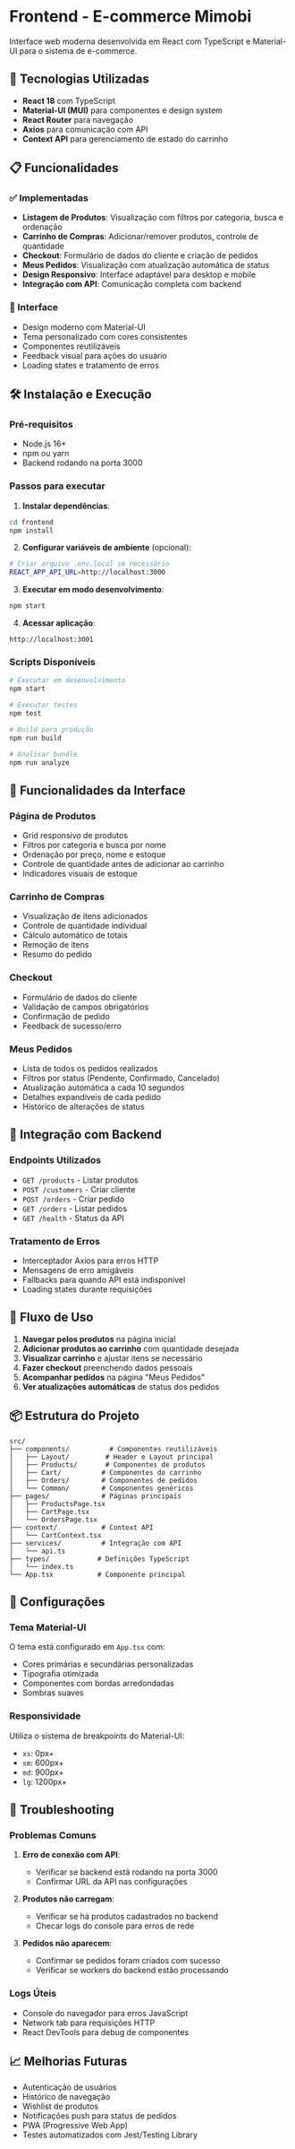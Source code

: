 # Frontend - E-commerce Mimobi

Interface web moderna desenvolvida em React com TypeScript e Material-UI para o sistema de e-commerce.

## 🚀 Tecnologias Utilizadas

- **React 18** com TypeScript
- **Material-UI (MUI)** para componentes e design system
- **React Router** para navegação
- **Axios** para comunicação com API
- **Context API** para gerenciamento de estado do carrinho

## 📋 Funcionalidades

### ✅ Implementadas

- **Listagem de Produtos**: Visualização com filtros por categoria, busca e ordenação
- **Carrinho de Compras**: Adicionar/remover produtos, controle de quantidade
- **Checkout**: Formulário de dados do cliente e criação de pedidos
- **Meus Pedidos**: Visualização com atualização automática de status
- **Design Responsivo**: Interface adaptável para desktop e mobile
- **Integração com API**: Comunicação completa com backend

### 🎨 Interface

- Design moderno com Material-UI
- Tema personalizado com cores consistentes
- Componentes reutilizáveis
- Feedback visual para ações do usuário
- Loading states e tratamento de erros

## 🛠️ Instalação e Execução

### Pré-requisitos

- Node.js 16+ 
- npm ou yarn
- Backend rodando na porta 3000

### Passos para executar

1. **Instalar dependências**:
```bash
cd frontend
npm install
```

2. **Configurar variáveis de ambiente** (opcional):
```bash
# Criar arquivo .env.local se necessário
REACT_APP_API_URL=http://localhost:3000
```

3. **Executar em modo desenvolvimento**:
```bash
npm start
```

4. **Acessar aplicação**:
```
http://localhost:3001
```

### Scripts Disponíveis

```bash
# Executar em desenvolvimento
npm start

# Executar testes
npm test

# Build para produção
npm run build

# Analisar bundle
npm run analyze
```

## 📱 Funcionalidades da Interface

### Página de Produtos
- Grid responsivo de produtos
- Filtros por categoria e busca por nome
- Ordenação por preço, nome e estoque
- Controle de quantidade antes de adicionar ao carrinho
- Indicadores visuais de estoque

### Carrinho de Compras
- Visualização de itens adicionados
- Controle de quantidade individual
- Cálculo automático de totais
- Remoção de itens
- Resumo do pedido

### Checkout
- Formulário de dados do cliente
- Validação de campos obrigatórios
- Confirmação de pedido
- Feedback de sucesso/erro

### Meus Pedidos
- Lista de todos os pedidos realizados
- Filtros por status (Pendente, Confirmado, Cancelado)
- Atualização automática a cada 10 segundos
- Detalhes expandíveis de cada pedido
- Histórico de alterações de status

## 🔄 Integração com Backend

### Endpoints Utilizados

- `GET /products` - Listar produtos
- `POST /customers` - Criar cliente
- `POST /orders` - Criar pedido
- `GET /orders` - Listar pedidos
- `GET /health` - Status da API

### Tratamento de Erros

- Interceptador Axios para erros HTTP
- Mensagens de erro amigáveis
- Fallbacks para quando API está indisponível
- Loading states durante requisições

## 🎯 Fluxo de Uso

1. **Navegar pelos produtos** na página inicial
2. **Adicionar produtos ao carrinho** com quantidade desejada
3. **Visualizar carrinho** e ajustar itens se necessário
4. **Fazer checkout** preenchendo dados pessoais
5. **Acompanhar pedidos** na página "Meus Pedidos"
6. **Ver atualizações automáticas** de status dos pedidos

## 📦 Estrutura do Projeto

```
src/
├── components/          # Componentes reutilizáveis
│   ├── Layout/         # Header e Layout principal
│   ├── Products/       # Componentes de produtos
│   ├── Cart/          # Componentes do carrinho
│   ├── Orders/        # Componentes de pedidos
│   └── Common/        # Componentes genéricos
├── pages/             # Páginas principais
│   ├── ProductsPage.tsx
│   ├── CartPage.tsx
│   └── OrdersPage.tsx
├── context/           # Context API
│   └── CartContext.tsx
├── services/          # Integração com API
│   └── api.ts
├── types/            # Definições TypeScript
│   └── index.ts
└── App.tsx           # Componente principal
```

## 🔧 Configurações

### Tema Material-UI

O tema está configurado em `App.tsx` com:
- Cores primárias e secundárias personalizadas
- Tipografia otimizada
- Componentes com bordas arredondadas
- Sombras suaves

### Responsividade

Utiliza o sistema de breakpoints do Material-UI:
- `xs`: 0px+
- `sm`: 600px+
- `md`: 900px+
- `lg`: 1200px+

## 🚨 Troubleshooting

### Problemas Comuns

1. **Erro de conexão com API**:
   - Verificar se backend está rodando na porta 3000
   - Confirmar URL da API nas configurações

2. **Produtos não carregam**:
   - Verificar se há produtos cadastrados no backend
   - Checar logs do console para erros de rede

3. **Pedidos não aparecem**:
   - Confirmar se pedidos foram criados com sucesso
   - Verificar se workers do backend estão processando

### Logs Úteis

- Console do navegador para erros JavaScript
- Network tab para requisições HTTP
- React DevTools para debug de componentes

## 📈 Melhorias Futuras

- Autenticação de usuários
- Histórico de navegação
- Wishlist de produtos
- Notificações push para status de pedidos
- PWA (Progressive Web App)
- Testes automatizados com Jest/Testing Library

